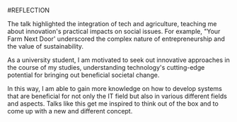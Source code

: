 #REFLECTION

The talk highlighted the integration of tech and agriculture, teaching me about innovation's practical impacts on social issues. For example, "Your Farm Next Door' underscored the complex nature of entrepreneurship and the value of sustainability.

As a university student, I am motivated to seek out innovative approaches in the course of my studies, understanding technology's cutting-edge potential for bringing out beneficial societal change. 

In this way, I am able to gain more knowledge on how to develop systems that are beneficial for not only the IT field but also in various different fields and aspects. Talks like this get me inspired to think out of the box and to come up with a new and different concept.

